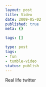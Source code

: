 ```yaml
---
layout: post
title: Video
date: 2009-05-02
published: true
meta: {}

tags: []

type: post
tags:
- fun
- tumble-video
status: publish
---
```



Real life twitter

